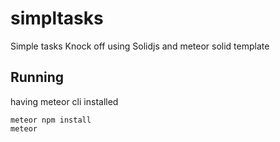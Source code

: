 # simpltasks
Simple tasks Knock off using Solidjs and meteor solid template

## Running
having meteor cli installed
```shell
meteor npm install
meteor
```
